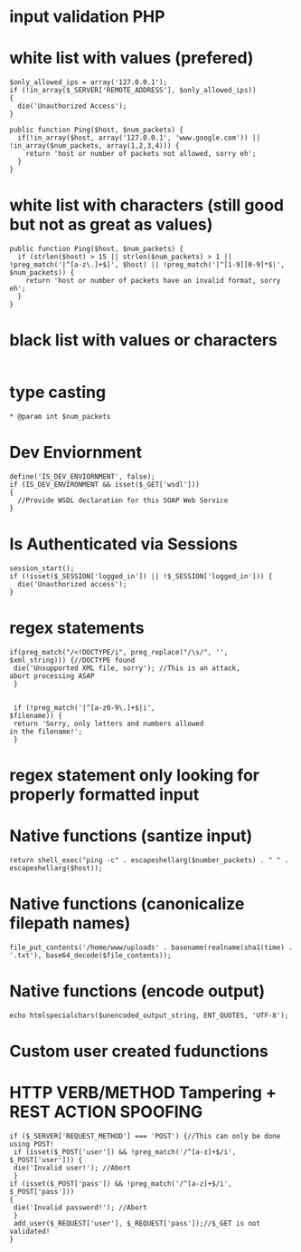 # input validation PHP

# white list with values (prefered)
```
$only_allowed_ips = array('127.0.0.1');
if (!in_array($_SERVER['REMOTE_ADDRESS'], $only_allowed_ips))
{
  die('Unauthorized Access');
}

public function Ping($host, $num_packets) {
  if(!in_array($host, array('127.0.0.1', 'www.google.com')) || !in_array($num_packets, array(1,2,3,4))) {
    return 'host or number of packets not allowed, sorry eh';
  }
}

```

# white list with characters (still good but not as great as values)

```
public function Ping($host, $num_packets) {
  if (strlen($host) > 15 || strlen($num_packets) > 1 || !preg_match('|^[a-z\.]+$|', $host) || !preg_match('|^[1-9][0-9]*$|', $num_packets)) {
    return 'host or number of packets have an invalid format, sorry eh';
  }
}

```
# black list with values or characters

```

```

# type casting
```
* @param int $num_packets
```

# Dev Enviornment
```
define('IS_DEV_ENVIORNMENT', false);
if (IS_DEV_ENVIRONMENT && isset($_GET['wsdl']))
{
  //Provide WSDL declaration for this SOAP Web Service
}
```

# Is Authenticated via Sessions
```
session_start();
if (!isset($_SESSION['logged_in']) || !$_SESSION['logged_in'])) {
  die('Unauthorized access');
}
```

# regex statements
```
if(preg_match("/<!DOCTYPE/i", preg_replace("/\s/", '',
$xml_string))) {//DOCTYPE found
 die('Unsupported XML file, sorry'); //This is an attack,
abort processing ASAP
 }
 
 
 if (!preg_match('|^[a-z0-9\.]+$|i',
$filename)) {
 return 'Sorry, only letters and numbers allowed
in the filename!';
 }
 ```


# regex statement only looking for properly formatted input


# Native functions (santize input)
```
return shell_exec("ping -c" . escapeshellarg($number_packets) . " " . escapeshellarg($host));
```

# Native functions (canonicalize filepath names)
```
file_put_contents('/home/www/uploads' . basename(realname(sha1(time) . '.txt'), base64_decode($file_contents));
```

# Native functions (encode output)

```
echo htmlspecialchars($unencoded_output_string, ENT_QUOTES, 'UTF-8');
```


# Custom user created fudunctions 


# HTTP VERB/METHOD Tampering + REST ACTION SPOOFING
```
if ($_SERVER['REQUEST_METHOD'] === 'POST') {//This can only be done
using POST!
 if (isset($_POST['user']) && !preg_match('/^[a-z]+$/i',
$_POST['user'])) {
 die('Invalid user!'); //Abort
 }
if (isset($_POST['pass']) && !preg_match('/^[a-z]+$/i', $_POST['pass']))
{
 die('Invalid password!'); //Abort
 }
 add_user($_REQUEST['user'], $_REQUEST['pass']);//$_GET is not
validated!
} 
```
